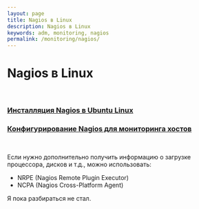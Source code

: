 ```yaml
---
layout: page
title: Nagios в Linux
description: Nagios в Linux
keywords: adm, monitoring, nagios
permalink: /monitoring/nagios/
---
```


# Nagios в Linux

<br/>

### [Инсталляция Nagios в Ubuntu Linux](/monitoring/nagios/ubuntu/16.04/setup/)

### [Конфигурирование Nagios для мониторинга хостов](/monitoring/nagios/ubuntu/16.04/configure/)

<br/>

Если нужно дополнительно получить информацию о загрузке процессора, дисков и т.д., можно использовать:

- NRPE (Nagios Remote Plugin Executor)
- NCPA (Nagios Cross-Platform Agent)

Я пока разбираться не стал.
